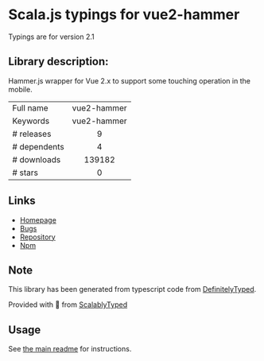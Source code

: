 
# Scala.js typings for vue2-hammer

Typings are for version 2.1

## Library description:
Hammer.js wrapper for Vue 2.x to support some touching operation in the mobile.

|                    |                 |
| ------------------ | :-------------: |
| Full name          | vue2-hammer |
| Keywords           | vue2-hammer |
| # releases         | 9 |
| # dependents       | 4 |
| # downloads        | 139182 |
| # stars            | 0 |

## Links
- [Homepage](https://github.com/bsdfzzzy/vue2-hammer#readme)
- [Bugs](https://github.com/bsdfzzzy/vue2-hammer/issues)
- [Repository](https://github.com/bsdfzzzy/vue2-hammer)
- [Npm](https://www.npmjs.com/package/vue2-hammer)
    


## Note
This library has been generated from typescript code from [DefinitelyTyped](https://definitelytyped.org).

Provided with :purple_heart: from [ScalablyTyped](https://github.com/oyvindberg/ScalablyTyped)

## Usage
See [the main readme](../../readme.md) for instructions.


